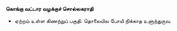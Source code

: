 **கொங்கு வட்டார வழக்குச் சொல்லகராதி**
- ஏற்றம் உள்ள கிணற்றுப் பகுதி. தொலையில போயி நிக்காத உளுந்துருவ.

